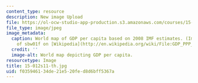 ```yaml
---
content_type: resource
description: New image Upload
file: https://ol-ocw-studio-app-production.s3.amazonaws.com/courses/15-012-applied-macro-and-international-economics-spring-2011/f035946134de21e520fed8d6bff5367a_15-012s11-th.jpg
file_type: image/jpeg
image_metadata:
  caption: World map of GDP per capita based on 2008 IMF estimates. (Image courtesy
    of sbw01f on [Wikipedia](http://en.wikipedia.org/wiki/File:GDP_PPP_Per_Capita_IMF_2008.png).)
  credit: ''
  image-alt: World map depicting GDP per capita.
resourcetype: Image
title: 15-012s11-th.jpg
uid: f0359461-34de-21e5-20fe-d8d6bff5367a
---
```

